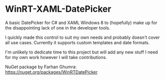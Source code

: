 WinRT-XAML-DatePicker
=====================

A basic DatePicker for C# and XAML Windows 8 to (hopefully) make up for the disappointing lack of one in the developer tools.

I quickly made this control to suit my own needs and probably doesn't cover all use cases.  Currently it supports custom templates and date formats.

I'm unlikely to dedicate time to this project but will add any new stuff I need for my own work however I will take contributions.

NuGet package by Farhan Ghumra: https://nuget.org/packages/WinRTDatePicker